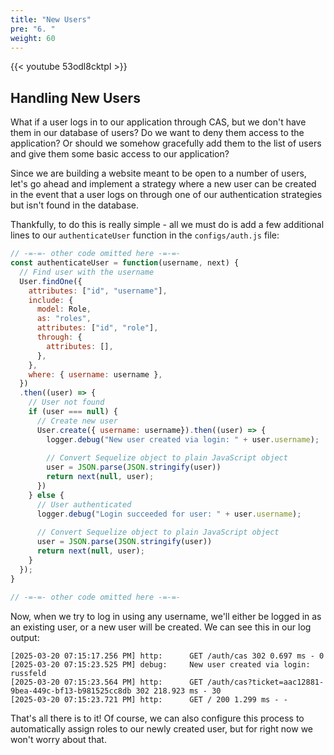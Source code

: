 ```yaml
---
title: "New Users"
pre: "6. "
weight: 60
---
```


{{< youtube 53odl8cktpI >}}

## Handling New Users

What if a user logs in to our application through CAS, but we don't have them in our database of users? Do we want to deny them access to the application? Or should we somehow gracefully add them to the list of users and give them some basic access to our application? 

Since we are building a website meant to be open to a number of users, let's go ahead and implement a strategy where a new user can be created in the event that a user logs on through one of our authentication strategies but isn't found in the database.

Thankfully, to do this is really simple - all we must do is add a few additional lines to our `authenticateUser` function in the `configs/auth.js` file:

```js {title="configs/auth.js" hl_lines="17-34"}
// -=-=- other code omitted here -=-=-
const authenticateUser = function(username, next) {
  // Find user with the username
  User.findOne({ 
    attributes: ["id", "username"],
    include: {
      model: Role,
      as: "roles",
      attributes: ["id", "role"],
      through: {
        attributes: [],
      },
    },
    where: { username: username },
  })
  .then((user) => {
    // User not found
    if (user === null) {
      // Create new user
      User.create({ username: username}).then((user) => {
        logger.debug("New user created via login: " + user.username);
        
        // Convert Sequelize object to plain JavaScript object
        user = JSON.parse(JSON.stringify(user))
        return next(null, user);
      })
    } else {
      // User authenticated
      logger.debug("Login succeeded for user: " + user.username);
      
      // Convert Sequelize object to plain JavaScript object
      user = JSON.parse(JSON.stringify(user))
      return next(null, user);
    }
  });
}

// -=-=- other code omitted here -=-=-
```

Now, when we try to log in using any username, we'll either be logged in as an existing user, or a new user will be created. We can see this in our log output:

``` {title="output"}
[2025-03-20 07:15:17.256 PM] http:      GET /auth/cas 302 0.697 ms - 0
[2025-03-20 07:15:23.525 PM] debug:     New user created via login: russfeld
[2025-03-20 07:15:23.564 PM] http:      GET /auth/cas?ticket=aac12881-9bea-449c-bf13-b981525cc8db 302 218.923 ms - 30
[2025-03-20 07:15:23.721 PM] http:      GET / 200 1.299 ms - -
```

That's all there is to it! Of course, we can also configure this process to automatically assign roles to our newly created user, but for right now we won't worry about that. 